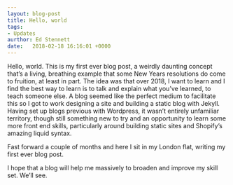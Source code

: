 ```yaml
---
layout: blog-post
title: Hello, world
tags:
- Updates
aurthor: Ed Stennett
date:   2018-02-18 16:16:01 +0000
---
```


Hello, world. This is my first ever blog post, a weirdly daunting concept that’s a living, breathing example that some New Years resolutions do come to fruition, at least in part. The idea was that over 2018, I want to learn and I find the best way to learn is to talk and explain what you’ve learned, to teach someone else. A blog seemed like the perfect medium to facilitate this so I got to work designing a site and building a static blog with Jekyll. Having set up blogs previous with Wordpress, it wasn’t entirely unfamiliar territory, though still something new to try and an opportunity to learn some more front end skills, particularly around building static sites and Shopify’s amazing liquid syntax.

Fast forward a couple of months and here I sit in my London flat, writing my first ever blog post.

I hope that a blog will help me massively to broaden and improve my skill set. We’ll see.
